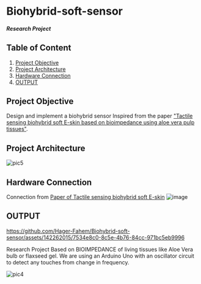 # Biohybrid-soft-sensor
##### Research Project

## Table of Content
1. [Project Objective](#project-objective)
2. [Project Architecture](#project-architecture)
3. [Hardware Connection](#hardware-connection)
4. [OUTPUT](#output)

## Project Objective
Design and implement a biohybrid sensor Inspired from the paper ["Tactile sensing biohybrid soft E-skin based on bioimpedance using aloe vera pulp tissues"]([https://drive.google.com/file/d/1AlvuF_Hu1tpZX9DE0pFt5FqHwVqHxt08/view?usp=sharing](https://www.nature.com/articles/s41598-021-82549-x)).

## Project Architecture
![pic5](https://github.com/Hager-Fahem/Biohybrid-soft-sensor/assets/142262015/b79d6e00-4f67-40d1-9060-147a025d2c1a)


## Hardware Connection
Connection from [Paper of Tactile sensing biohybrid soft E-skin]([https://drive.google.com/file/d/1AlvuF_Hu1tpZX9DE0pFt5FqHwVqHxt08/view?usp=sharing](https://www.nature.com/articles/s41598-021-82549-x))
![image](https://github.com/Hager-Fahem/Biohybrid-soft-sensor/assets/142262015/2c236a65-22f0-4586-9cef-5babcea27ff9)

## OUTPUT
https://github.com/Hager-Fahem/Biohybrid-soft-sensor/assets/142262015/7534e8c0-8c5e-4b76-84cc-971bc5eb9996

Research Project Based on BIOIMPEDANCE of living tissues like Aloe Vera bulb or flaxseed gel. We are using an Arduino Uno with an oscillator circuit to detect any touches from change in frequency.

![pic4](https://github.com/Hager-Fahem/Biohybrid-soft-sensor/assets/142262015/e0ea7b52-34ca-400a-bd1c-1fa0ff2f850d)




